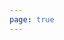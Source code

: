 ```yaml
---
page: true
---
```


<script setup>
import picture28 from './components/picture28.vue'
</script>

<picture28 />
